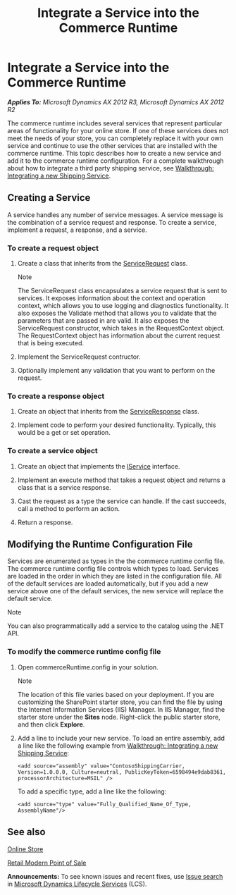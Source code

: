﻿---
title: Integrate a Service into the Commerce Runtime
TOCTitle: Integrate a Service into the Commerce Runtime
ms:assetid: abd7fca1-a4d8-42bf-8a50-a974e8f2828b
ms:mtpsurl: https://technet.microsoft.com/en-us/library/JJ916619(v=AX.60)
ms:contentKeyID: 50934009
ms.date: 05/18/2015
mtps_version: v=AX.60
---

# Integrate a Service into the Commerce Runtime 


_**Applies To:** Microsoft Dynamics AX 2012 R3, Microsoft Dynamics AX 2012 R2_

The commerce runtime includes several services that represent particular areas of functionality for your online store. If one of these services does not meet the needs of your store, you can completely replace it with your own service and continue to use the other services that are installed with the commerce runtime. This topic describes how to create a new service and add it to the commerce runtime configuration. For a complete walkthrough about how to integrate a third party shipping service, see [Walkthrough: Integrating a new Shipping Service](walkthrough-integrating-a-new-shipping-service.md).

## Creating a Service

A service handles any number of service messages. A service message is the combination of a service request and response. To create a service, implement a request, a response, and a service.

### To create a request object

1.  Create a class that inherits from the [ServiceRequest](https://technet.microsoft.com/en-us/library/jj760475\(v=ax.60\)) class.
    

    > [!NOTE]
    > <P>The ServiceRequest class encapsulates a service request that is sent to services. It exposes information about the context and operation context, which allows you to use logging and diagnostics functionality. It also exposes the Validate method that allows you to validate that the parameters that are passed in are valid. It also exposes the ServiceRequest constructor, which takes in the RequestContext object. The RequestContext object has information about the current request that is being executed.</P>



2.  Implement the ServiceRequest contructor.

3.  Optionally implement any validation that you want to perform on the request.

### To create a response object

1.  Create an object that inherits from the [ServiceResponse](https://technet.microsoft.com/en-us/library/jj762670\(v=ax.60\)) class.

2.  Implement code to perform your desired functionality. Typically, this would be a get or set operation.

### To create a service object

1.  Create an object that implements the [IService](https://technet.microsoft.com/en-us/library/jj762665\(v=ax.60\)) interface.

2.  Implement an execute method that takes a request object and returns a class that is a service response.

3.  Cast the request as a type the service can handle. If the cast succeeds, call a method to perform an action.

4.  Return a response.

## Modifying the Runtime Configuration File

Services are enumerated as types in the the commerce runtime config file. The commerce runtime config file controls which types to load. Services are loaded in the order in which they are listed in the configuration file. All of the default services are loaded automatically, but if you add a new service above one of the default services, the new service will replace the default service.


> [!NOTE]
> <P>You can also programmatically add a service to the catalog using the .NET API.</P>



### To modify the commerce runtime config file

1.  Open commerceRuntime.config in your solution.
    

    > [!NOTE]
    > <P>The location of this file varies based on your deployment. If you are customizing the SharePoint starter store, you can find the file by using the Internet Information Services (IIS) Manager. In IIS Manager, find the starter store under the <STRONG>Sites</STRONG> node. Right-click the public starter store, and then click <STRONG>Explore</STRONG>.</P>



2.  Add a line to include your new service. To load an entire assembly, add a line like the following example from [Walkthrough: Integrating a new Shipping Service](walkthrough-integrating-a-new-shipping-service.md):
    
        <add source="assembly" value="ContosoShippingCarrier, Version=1.0.0.0, Culture=neutral, PublicKeyToken=6598494e9dab8361, processorArchitecture=MSIL" />
    
    To add a specific type, add a line like the following:
    
        <add source="type" value="Fully_Qualified_Name_Of_Type, AssemblyName"/>

## See also

[Online Store](online-store.md)

[Retail Modern Point of Sale](retail-modern-point-of-sale.md)

  
**Announcements:** To see known issues and recent fixes, use [Issue search](http://go.microsoft.com/fwlink/?linkid=389258) in [Microsoft Dynamics Lifecycle Services](http://go.microsoft.com/fwlink/?linkid=306505) (LCS).

